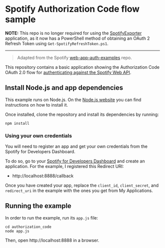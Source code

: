 # Spotify Authorization Code flow sample

**NOTE:** This repo is no longer required for using the [SpotifyExporter](https://github.com/RylandDeGregory/SpotifyExporter) application, as it now has a PowerShell method of obtaining an OAuth 2 Refresh Token using `Get-SpotifyRefreshToken.ps1`.

---

> Adapted from the Spotify [web-app-auth-examples](https://github.com/spotify/web-api-auth-examples) repo.

This repository contains a basic application showing the Authorization Code OAuth 2.0 flow for [authenticating against the Spotify Web API](https://developer.spotify.com/documentation/general/guides/authorization-guide/#authorization-code-flow).

## Install Node.js and app dependencies

This example runs on Node.js. On the [Node.js website](http://www.nodejs.org/download/) you can find instructions on how to install it.

Once installed, clone the repository and install its dependencies by running:

    npm install

### Using your own credentials

You will need to register an app and get your own credentials from the Spotify for Developers Dashboard.

To do so, go to your [Spotify for Developers Dashboard](https://developer.spotify.com/dashboard) and create an application. For the example, I registered this Redirect URI:

* http://localhost:8888/callback

Once you have created your app, replace the `client_id`, `client_secret`, and `redirect_uri` in the example with the ones you get from My Applications.

## Running the example

In order to run the example, run its `app.js` file:

    cd authorization_code
    node app.js

Then, open http://localhost:8888 in a browser.
